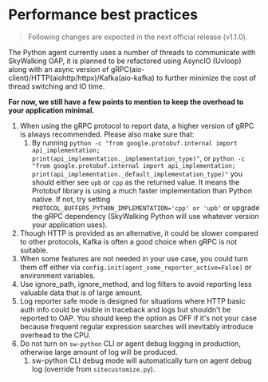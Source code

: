 # Performance best practices
> Following changes are expected in the next official release (v1.1.0).

The Python agent currently uses a number of threads to communicate with SkyWalking OAP, 
it is planned to be refactored using AsyncIO (Uvloop) along with an async version of 
gRPC(aio-client)/HTTP(aiohttp/httpx)/Kafka(aio-kafka) to further minimize the cost of thread switching and IO time. 

**For now, we still have a few points to mention to keep the overhead to your application minimal.**

1. When using the gRPC protocol to report data, a higher version of gRPC is always recommended. Please also make sure that:
   1. By running `python -c "from google.protobuf.internal import api_implementation; print(api_implementation._implementation_type)"`,
    or `python -c "from google.protobuf.internal import api_implementation; print(api_implementation._default_implementation_type)"`
   you should either see `upb` or `cpp` as the returned value. It means the Protobuf library is using a much faster implementation than Python native.
   If not, try setting `PROTOCOL_BUFFERS_PYTHON_IMPLEMENTATION='cpp' or 'upb'` or upgrade the gRPC dependency (SkyWalking Python will use whatever version your application uses).
2. Though HTTP is provided as an alternative, it could be slower compared to other protocols, Kafka is often a good choice when gRPC is not suitable.
3. When some features are not needed in your use case, you could turn them off either via 
`config.init(agent_some_reporter_active=False)` or environment variables.
4. Use ignore_path, ignore_method, and log filters to avoid reporting less valuable data that is of large amount.
5. Log reporter safe mode is designed for situations where HTTP basic auth info could be visible in traceback and logs but shouldn't be reported to OAP. 
You should keep the option as OFF if it's not your case because frequent regular expression searches will inevitably introduce overhead to the CPU.
6. Do not turn on `sw-python` CLI or agent debug logging in production, otherwise large amount of log will be produced.
   1. sw-python CLI debug mode will automatically turn on agent debug log (override from `sitecustomize.py`).